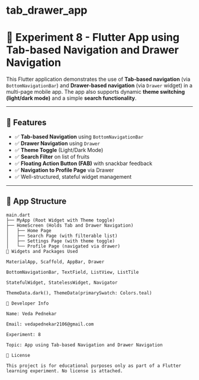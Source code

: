 # tab_drawer_app
# 📱 Experiment 8 - Flutter App using Tab-based Navigation and Drawer Navigation

This Flutter application demonstrates the use of **Tab-based navigation** (via `BottomNavigationBar`) and **Drawer-based navigation** (via `Drawer` widget) in a multi-page mobile app. The app also supports dynamic **theme switching (light/dark mode)** and a simple **search functionality**.

---

## 🔧 Features

- ✅ **Tab-based Navigation** using `BottomNavigationBar`
- ✅ **Drawer Navigation** using `Drawer`
- ✅ **Theme Toggle** (Light/Dark Mode)
- ✅ **Search Filter** on list of fruits
- ✅ **Floating Action Button (FAB)** with snackbar feedback
- ✅ **Navigation to Profile Page** via Drawer
- ✅ Well-structured, stateful widget management

---

## 📁 App Structure

```plaintext
main.dart
├── MyApp (Root Widget with Theme toggle)
├── HomeScreen (Holds Tab and Drawer Navigation)
│   ├── Home Page
│   ├── Search Page (with filterable list)
│   ├── Settings Page (with theme toggle)
│   └── Profile Page (navigated via drawer)
📌 Widgets and Packages Used

MaterialApp, Scaffold, AppBar, Drawer

BottomNavigationBar, TextField, ListView, ListTile

StatefulWidget, StatelessWidget, Navigator

ThemeData.dark(), ThemeData(primarySwatch: Colors.teal)

👤 Developer Info

Name: Veda Pednekar

Email: vedapednekar2106@gmail.com

Experiment: 8

Topic: App using Tab-based Navigation and Drawer Navigation

📄 License

This project is for educational purposes only as part of a Flutter learning experiment. No license is attached.
